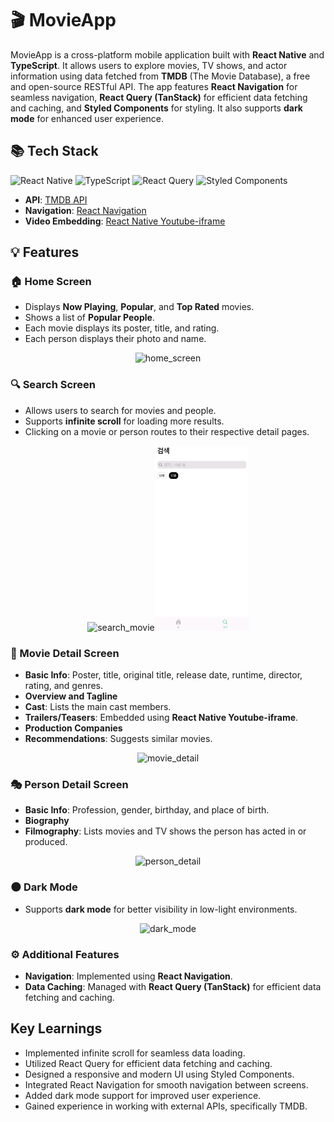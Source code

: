 # 🎬 MovieApp

MovieApp is a cross-platform mobile application built with **React Native** and **TypeScript**. It allows users to explore movies, TV shows, and actor information using data fetched from **TMDB** (The Movie Database), a free and open-source RESTful API. The app features **React Navigation** for seamless navigation, **React Query (TanStack)** for efficient data fetching and caching, and **Styled Components** for styling. It also supports **dark mode** for enhanced user experience.

## 📚 Tech Stack

![React Native](https://img.shields.io/badge/react_native-61DAFB?style=for-the-badge&logo=react&logoColor=white) ![TypeScript](https://img.shields.io/badge/typescript-3178C6?style=for-the-badge&logo=typescript&logoColor=white) ![React Query](https://img.shields.io/badge/react_query-FF4154?style=for-the-badge&logo=react-query&logoColor=white) ![Styled Components](https://img.shields.io/badge/styled_components-DB7093?style=for-the-badge&logo=styled-components&logoColor=white)

- **API**: [TMDB API](https://developer.themoviedb.org/docs/getting-started)
- **Navigation**: [React Navigation](https://reactnavigation.org/)
- **Video Embedding**: [React Native Youtube-iframe](https://lonelycpp.github.io/react-native-youtube-iframe/)

## 💡 Features

### 🏠 Home Screen
- Displays **Now Playing**, **Popular**, and **Top Rated** movies.
- Shows a list of **Popular People**.
- Each movie displays its poster, title, and rating.
- Each person displays their photo and name.

<p align="center">
  <img src="./src/assets/readme_images/home_screen.gif" width="300" alt="home_screen">
</p>

### 🔍 Search Screen
- Allows users to search for movies and people.
- Supports **infinite scroll** for loading more results.
- Clicking on a movie or person routes to their respective detail pages.

<p align="center">
  <img src="./src/assets/readme_images/search_movie.gif" width="150" alt="search_movie"><img src="./src/assets/readme_images/search_person.gif" width="150" alt="search_person">
</p>

### 🎥 Movie Detail Screen
- **Basic Info**: Poster, title, original title, release date, runtime, director, rating, and genres.
- **Overview and Tagline**
- **Cast**: Lists the main cast members.
- **Trailers/Teasers**: Embedded using **React Native Youtube-iframe**.
- **Production Companies**
- **Recommendations**: Suggests similar movies.

<p align="center">
  <img src="./src/assets/readme_images/movie_detail.gif" width="300" alt="movie_detail">
</p>

### 🎭 Person Detail Screen
- **Basic Info**: Profession, gender, birthday, and place of birth.
- **Biography**
- **Filmography**: Lists movies and TV shows the person has acted in or produced.

<p align="center">
  <img src="./src/assets/readme_images/person_detail.gif" width="300" alt="person_detail">
</p>

### 🌑 Dark Mode
- Supports **dark mode** for better visibility in low-light environments.

<p align="center">
  <img src="./src/assets/readme_images/dark_mode.gif" width="300" alt="dark_mode">
</p>

### ⚙️ Additional Features
- **Navigation**: Implemented using **React Navigation**.
- **Data Caching**: Managed with **React Query (TanStack)** for efficient data fetching and caching.

## Key Learnings
- Implemented infinite scroll for seamless data loading.
- Utilized React Query for efficient data fetching and caching.
- Designed a responsive and modern UI using Styled Components.
- Integrated React Navigation for smooth navigation between screens.
- Added dark mode support for improved user experience.
- Gained experience in working with external APIs, specifically TMDB.